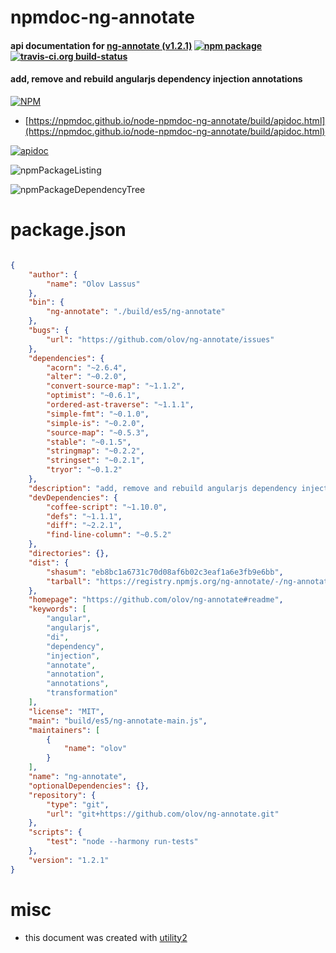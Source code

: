 # npmdoc-ng-annotate

#### api documentation for  [ng-annotate (v1.2.1)](https://github.com/olov/ng-annotate#readme)  [![npm package](https://img.shields.io/npm/v/npmdoc-ng-annotate.svg?style=flat-square)](https://www.npmjs.org/package/npmdoc-ng-annotate) [![travis-ci.org build-status](https://api.travis-ci.org/npmdoc/node-npmdoc-ng-annotate.svg)](https://travis-ci.org/npmdoc/node-npmdoc-ng-annotate)

#### add, remove and rebuild angularjs dependency injection annotations

[![NPM](https://nodei.co/npm/ng-annotate.png?downloads=true&downloadRank=true&stars=true)](https://www.npmjs.com/package/ng-annotate)

- [https://npmdoc.github.io/node-npmdoc-ng-annotate/build/apidoc.html](https://npmdoc.github.io/node-npmdoc-ng-annotate/build/apidoc.html)

[![apidoc](https://npmdoc.github.io/node-npmdoc-ng-annotate/build/screenCapture.buildCi.browser.%252Ftmp%252Fbuild%252Fapidoc.html.png)](https://npmdoc.github.io/node-npmdoc-ng-annotate/build/apidoc.html)

![npmPackageListing](https://npmdoc.github.io/node-npmdoc-ng-annotate/build/screenCapture.npmPackageListing.svg)

![npmPackageDependencyTree](https://npmdoc.github.io/node-npmdoc-ng-annotate/build/screenCapture.npmPackageDependencyTree.svg)



# package.json

```json

{
    "author": {
        "name": "Olov Lassus"
    },
    "bin": {
        "ng-annotate": "./build/es5/ng-annotate"
    },
    "bugs": {
        "url": "https://github.com/olov/ng-annotate/issues"
    },
    "dependencies": {
        "acorn": "~2.6.4",
        "alter": "~0.2.0",
        "convert-source-map": "~1.1.2",
        "optimist": "~0.6.1",
        "ordered-ast-traverse": "~1.1.1",
        "simple-fmt": "~0.1.0",
        "simple-is": "~0.2.0",
        "source-map": "~0.5.3",
        "stable": "~0.1.5",
        "stringmap": "~0.2.2",
        "stringset": "~0.2.1",
        "tryor": "~0.1.2"
    },
    "description": "add, remove and rebuild angularjs dependency injection annotations",
    "devDependencies": {
        "coffee-script": "~1.10.0",
        "defs": "~1.1.1",
        "diff": "~2.2.1",
        "find-line-column": "~0.5.2"
    },
    "directories": {},
    "dist": {
        "shasum": "eb8bc1a6731c70d08af6b02c3eaf1a6e3fb9e6bb",
        "tarball": "https://registry.npmjs.org/ng-annotate/-/ng-annotate-1.2.1.tgz"
    },
    "homepage": "https://github.com/olov/ng-annotate#readme",
    "keywords": [
        "angular",
        "angularjs",
        "di",
        "dependency",
        "injection",
        "annotate",
        "annotation",
        "annotations",
        "transformation"
    ],
    "license": "MIT",
    "main": "build/es5/ng-annotate-main.js",
    "maintainers": [
        {
            "name": "olov"
        }
    ],
    "name": "ng-annotate",
    "optionalDependencies": {},
    "repository": {
        "type": "git",
        "url": "git+https://github.com/olov/ng-annotate.git"
    },
    "scripts": {
        "test": "node --harmony run-tests"
    },
    "version": "1.2.1"
}
```



# misc
- this document was created with [utility2](https://github.com/kaizhu256/node-utility2)
